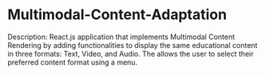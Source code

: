 # Multimodal-Content-Adaptation
Description: React.js application that implements Multimodal Content Rendering by adding functionalities to display the same educational content in three formats: Text, Video, and Audio. The allows the user to select their preferred content format using a menu.
